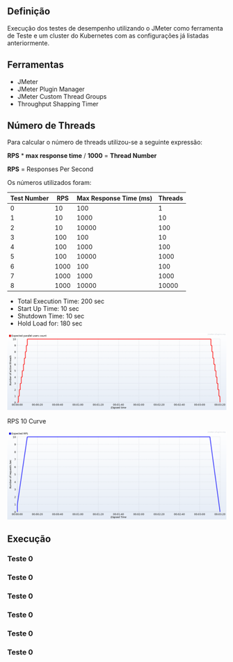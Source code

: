 ## Definição

Execução dos testes de desempenho utilizando o JMeter como ferramenta de Teste e um cluster do Kubernetes com as configurações já listadas anteriormente. 



## Ferramentas

*  JMeter
*  JMeter Plugin Manager
*  JMeter Custom Thread Groups
*  Throughput Shapping Timer


## Número de Threads

Para calcular o número de threads utilizou-se a seguinte expressão:


**RPS** * **max response time** / **1000** = **Thread Number**

**RPS** = Responses Per Second


Os números utilizados foram:

|Test Number| RPS | Max Response Time (ms) | Threads|
| ------ | ------ | ------ | ------ |
|0| 10 | 100 | 1 |
|1| 10 | 1000 | 10 |
|2| 10 | 10000 | 100 |
|3| 100 | 100 | 10|
|4| 100 | 1000 | 100|
|5| 100 | 10000 | 1000 |
|6| 1000 | 100 | 100|
|7| 1000 | 1000 | 1000|
|8| 1000 | 10000 | 10000|


* Total Execution Time: 200 sec
* Start Up Time: 10 sec
* Shutdown Time: 10 sec
* Hold Load for: 180 sec



![threads_group](uploads/ce7381961a8f711099509676b70fc382/threads_group.png)


RPS 10 Curve

![rps_10](uploads/86fa9ca3a4029af7aaf61e99cd7fdd4a/rps_10.png)


## Execução

### Teste 0

### Teste 0
### Teste 0
### Teste 0
### Teste 0
### Teste 0





####





